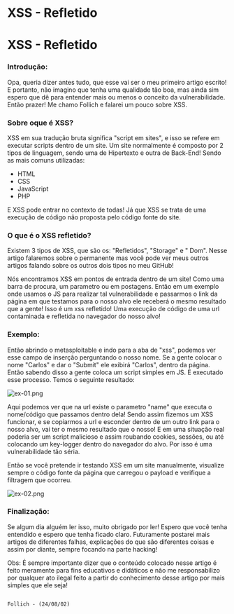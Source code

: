 # XSS - Refletido

# XSS - Refletido

### Introdução:

Opa, queria dizer antes tudo, que esse vai ser o meu primeiro artigo escrito! E portanto, não imagino que tenha uma qualidade tão boa, mas ainda sim espero que dê para entender mais ou menos o conceito da vulnerabilidade. Então prazer! Me chamo Follich e falarei um pouco sobre XSS.

### Sobre oque é XSS?

XSS em sua tradução bruta significa "script em sites",  e isso se refere em executar scripts dentro de um site. Um site normalmente é composto por 2 tipos de linguagem, sendo uma de Hipertexto e outra de Back-End! Sendo as mais comuns utilizadas:

- HTML
- CSS
- JavaScript
- PHP

E XSS pode entrar no contexto de todas! Já que XSS se trata de uma execução de código não proposta pelo código fonte do site.

### O que é o XSS refletido?

Existem 3 tipos de XSS, que são os: "Refletidos", "Storage" e " Dom". Nesse artigo falaremos sobre o permanente mas você pode ver meus outros artigos falando sobre os outros dois tipos no meu GitHub!

Nós encontramos XSS em pontos de entrada dentro de um site! Como uma barra de procura, um parametro ou em postagens. Então em um exemplo onde usamos o JS para realizar tal vulnerabilidade e passarmos o link da página em que testamos para o nosso alvo ele receberá o mesmo resultado que a gente! Isso é um xss refletido! Uma execução de código de uma url contaminada e refletida no navegador do nosso alvo!

### Exemplo:

Então abrindo o metasploitable e indo para a aba de "xss", podemos ver esse campo de inserção perguntando o nosso nome. Se a gente colocar o nome "Carlos" e dar o "Submit" ele exibirá "Carlos", dentro da página. Então sabendo disso a gente coloca um script simples em JS. E executado esse processo. Temos o seguinte resultado:

![ex-01.png](XSS%20-%20Refletido%209e3f6ddbd9d74920923b6e156fc2bc3a/ex-01.png)

Aqui podemos ver que na url existe o parametro "name" que executa o nome/código que passamos dentro dela! Sendo assim fizemos um XSS funcionar, e se copiarmos a url e esconder dentro de um outro link para o nosso alvo, vai ter o mesmo resultado que o nosso! E em uma situação real poderia ser um script malicioso e assim roubando cookies, sessões, ou até colocando um key-logger dentro do navegador do alvo. Por isso é uma vulnerabilidade tão séria.

Então se você pretende ir testando XSS em um site manualmente, visualize sempre o código fonte da página que carregou o payload e verifique a filtragem que ocorreu.

![ex-02.png](XSS%20-%20Refletido%209e3f6ddbd9d74920923b6e156fc2bc3a/ex-02.png)

### Finalização:

Se algum dia alguém ler isso, muito obrigado por ler! Espero que você tenha entendido e espero que tenha ficado claro. Futuramente postarei mais artigos de diferentes falhas, explicações do que são diferentes coisas e assim por diante, sempre focando na parte hacking!

Obs: É sempre importante dizer que o conteúdo colocado nesse artigo é feito meramente para fins educativos e didáticos e não me responsabilizo por qualquer ato ilegal feito a partir do conhecimento desse artigo por mais simples que ele seja!

                                                                                                                                        Follich - (24/08/02)